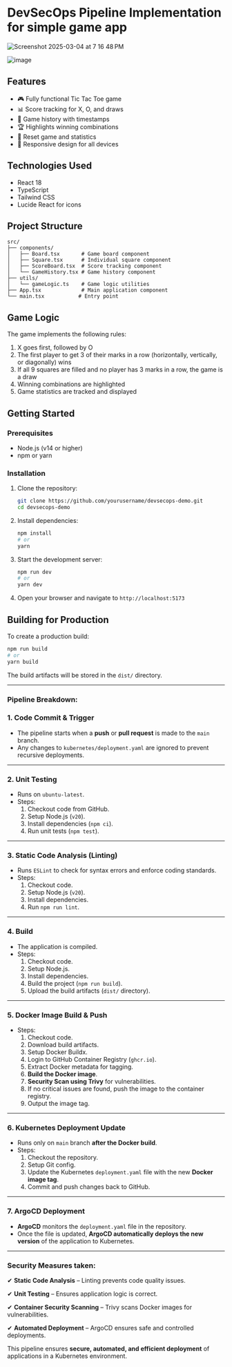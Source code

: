 # DevSecOps Pipeline Implementation for simple game app

![Screenshot 2025-03-04 at 7 16 48 PM](https://github.com/user-attachments/assets/7ed79f9c-9144-4870-accd-500085a15592)

![image](https://github.com/user-attachments/assets/5b2813a5-f493-4665-8964-77359b5be93a)

## Features

- 🎮 Fully functional Tic Tac Toe game
- 📊 Score tracking for X, O, and draws
- 📜 Game history with timestamps
- 🏆 Highlights winning combinations
- 🔄 Reset game and statistics
- 📱 Responsive design for all devices

## Technologies Used

- React 18
- TypeScript
- Tailwind CSS
- Lucide React for icons

## Project Structure

```
src/
├── components/
│   ├── Board.tsx       # Game board component
│   ├── Square.tsx      # Individual square component
│   ├── ScoreBoard.tsx  # Score tracking component
│   └── GameHistory.tsx # Game history component
├── utils/
│   └── gameLogic.ts    # Game logic utilities
├── App.tsx             # Main application component
└── main.tsx           # Entry point
```

## Game Logic

The game implements the following rules:

1. X goes first, followed by O
2. The first player to get 3 of their marks in a row (horizontally, vertically, or diagonally) wins
3. If all 9 squares are filled and no player has 3 marks in a row, the game is a draw
4. Winning combinations are highlighted
5. Game statistics are tracked and displayed

## Getting Started

### Prerequisites

- Node.js (v14 or higher)
- npm or yarn

### Installation

1. Clone the repository:
   ```bash
   git clone https://github.com/yourusername/devsecops-demo.git
   cd devsecops-demo
   ```

2. Install dependencies:
   ```bash
   npm install
   # or
   yarn
   ```

3. Start the development server:
   ```bash
   npm run dev
   # or
   yarn dev
   ```

4. Open your browser and navigate to `http://localhost:5173`

## Building for Production

To create a production build:

```bash
npm run build
# or
yarn build
```

The build artifacts will be stored in the `dist/` directory.

---
### **Pipeline Breakdown:**


### **1. Code Commit & Trigger**

- The pipeline starts when a **push** or **pull request** is made to the `main` branch.
- Any changes to `kubernetes/deployment.yaml` are ignored to prevent recursive deployments.

---

### **2. Unit Testing**

- Runs on `ubuntu-latest`.
- Steps:
    1. Checkout code from GitHub.
    2. Setup Node.js (`v20`).
    3. Install dependencies (`npm ci`).
    4. Run unit tests (`npm test`).

---

### **3. Static Code Analysis (Linting)**

- Runs `ESLint` to check for syntax errors and enforce coding standards.
- Steps:
    1. Checkout code.
    2. Setup Node.js (`v20`).
    3. Install dependencies.
    4. Run `npm run lint`.

---

### **4. Build**

- The application is compiled.
- Steps:
    1. Checkout code.
    2. Setup Node.js.
    3. Install dependencies.
    4. Build the project (`npm run build`).
    5. Upload the build artifacts (`dist/` directory).

---

### **5. Docker Image Build & Push**

- Steps:
    1. Checkout code.
    2. Download build artifacts.
    3. Setup Docker Buildx.
    4. Login to GitHub Container Registry (`ghcr.io`).
    5. Extract Docker metadata for tagging.
    6. **Build the Docker image**.
    7. **Security Scan using Trivy** for vulnerabilities.
    8. If no critical issues are found, push the image to the container registry.
    9. Output the image tag.

---

### **6. Kubernetes Deployment Update**

- Runs only on `main` branch **after the Docker build**.
- Steps:
    1. Checkout the repository.
    2. Setup Git config.
    3. Update the Kubernetes `deployment.yaml` file with the new **Docker image tag**.
    4. Commit and push changes back to GitHub.

---

### **7. ArgoCD Deployment**

- **ArgoCD** monitors the `deployment.yaml` file in the repository.
- Once the file is updated, **ArgoCD automatically deploys the new version** of the application to Kubernetes.

---

### **Security Measures taken:**

✔ **Static Code Analysis** – Linting prevents code quality issues.

✔ **Unit Testing** – Ensures application logic is correct.

✔ **Container Security Scanning** – Trivy scans Docker images for vulnerabilities.

✔ **Automated Deployment** – ArgoCD ensures safe and controlled deployments.

This pipeline ensures **secure, automated, and efficient deployment** of applications in a Kubernetes environment.
